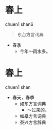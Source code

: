 # 春上
chuen1 shan6
> 东台方言词典
- 春季
  - 今年～雨水多。

# 春上
chuen1 shan
+ 春天，春季
  * 如东方言词典
    - ～过来的。
  * 如皋方言词典
  * 泰兴方言辞典
